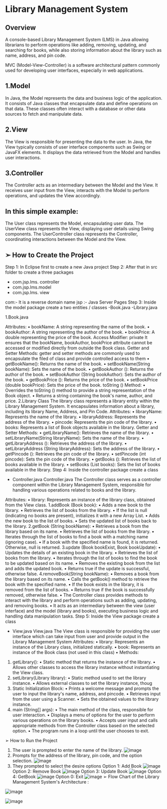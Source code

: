 
# Library Management System

## Overview
A console-based Library Management System (LMS) in Java 
allowing librarians to perform operations like adding, 
removing, updating, and searching for books, while also storing 
information about the library such as name, address, and pin 
code.


MVC (Model-View-Controller) is a software architectural pattern commonly used for developing user interfaces, especially in web applications.

## 1.Model

 In Java, the Model represents the data and business logic of the application. It consists of Java classes that encapsulate data and define operations on that data. These classes often interact with a database or other data sources to fetch and manipulate data.

## 2.View

The View is responsible for presenting the data to the user. In Java, the View typically consists of user interface components such as Swing or JavaFX elements. It displays the data retrieved from the Model and handles user interactions.

## 3.Controller
 
The Controller acts as an intermediary between the Model and the View. It receives user input from the View, interacts with the Model to perform operations, and updates the View accordingly.

## In this simple example:

The User class represents the Model, encapsulating user data.
The UserView class represents the View, displaying user details using Swing components.
The UserController class represents the Controller, coordinating interactions between the Model and the View.


## ➢ How to Create the Project
Step 1: In Eclipse first to create a new Java project
Step 2: After that in src folder to create a three packages
- com.jsp.lms. controller
- com.jsp.lms.model
- com.jsp.lms. view

com:- It is a reverse domain name
jsp :- Java Server Pages
Step 3: Inside the model package create a two entities / classes
-Book.java
-Library.java

1.Book.java

Attributes:
• bookName: A string representing the name of the book.
• bookAuthor: A string representing the author of the book.
• bookPrice: A double representing the price of the book.
Access Modifier: private
It ensures that the bookName, bookAuthor, bookPrice attribute 
cannot be accessed or modified directly from outside the Book
class.
Getter and Setter Methods:
getter and setter methods are commonly used to encapsulate the 
filed of class and provide controlled access to them
• getBookName(): Returns the name of the book.
• setBookName(String bookName): Sets the name of the 
book.
• getBookAuthor (): Returns the author of the book.
• setBookAuthor (String bookAuthor): Sets the author of 
the book.
• getBookPrice (): Returns the price of the book.
• setBookPrice (double bookPrice): Sets the price of the 
book.
toString () Method:
• Overrides the toString () method to provide a string 
representation of the Book object.
• Returns a string containing the book's name, author, and 
price.
2.Library Class
The library class represents a library entity within the 
Library Management System. It encapsulates information 
about a library, including its library Name, Address, and 
Pin Code.
Attributes:
• libraryName: Represents the name of the library.
• libraryAddress: Represents the address of the library.
• pincode: Represents the pin code of the library.
• books: Represents a list of Book objects available in the 
library.
Getter and Setter Methods:
• getLibraryName(): Retrieves the name of the library.
• setLibraryName(String libraryName): Sets the name of 
the library.
• getLibraryAddress (): Retrieves the address of the 
library.
• setLibraryAddress (String libraryAddress): Sets the 
address of the library.
• getPincode (): Retrieves the pin code of the library.
• setPincode (int pincode): Sets the pin code of the library.
• getBooks (): Retrieves the list of books available in the 
library.
• setBooks (List<Book> books): Sets the list of books 
available in the library.
Step 4: Inside the controller package create a class
- Controller.java
Controller.java
The Controller class serves as a controller component within 
the Library Management System, responsible for handling 
various operations related to books and the library.

Attributes:
• library: Represents an instance of the library class, 
obtained from the View class.
1.addBook (Book book):
• Adds a new book to the library.
• Retrieves the list of books from the library.
• If the list is null (indicating no books are present), 
initializes it with a new Array List.
• Adds the new book to the list of books.
• Sets the updated list of books back to the library.
2.getBook (String bookName):
• Retrieves a book from the library based on its name.
• Retrieves the list of books from the library.
• Iterates through the list of books to find a book with a 
matching name (ignoring case).
• If a book with the specified name is found, it is returned. 
Otherwise, null is returned.
3.update (Book bookExist, Book bookUpdate):
• Updates the details of an existing book in the library.
• Retrieves the list of books from the library.
• Iterates through the list of books to find the book to be 
updated based on its name.
• Removes the existing book from the list and adds the 
updated book.
• Returns true if the update is successful, otherwise false.
4.removeBook(String bookName):
• Removes a book from the library based on its name.
• Calls the getBook() method to retrieve the book with the 
specified name.
• If the book exists in the library, it is removed from the list 
of books.
• Returns true if the book is successfully removed, 
otherwise false.
• The Controller class provides methods to interact with 
the library and perform operations such as adding, 
updating, and removing books.
• It acts as an intermediary between the view (user interface) 
and the model (library and books), executing business 
logic and handling data manipulation tasks.
Step 5: Inside the View package create a class
- View.java
View.java
The View class is responsible for providing the user interface 
which can take input from user and provide output in the 
Library Management System
Attributes:
• library: Represents an instance of the Library class, 
initialized statically.
• book: Represents an instance of the Book class (not used 
in this class)
• Methods:
1. getLibrary():
• Static method that returns the instance of the library.
• Allows other classes to access the library instance 
without instantiating the View class.
2. setLibrary(Library library):
• Static method used to set the library instance.
• Allows external classes to set the library instance, 
thoug
3. Static Initialization Block:
• Prints a welcome message and prompts the user to 
input the library's name, address, and pincode.
• Retrieves input from the user using a Scanner.
• Sets the obtained values to the library instance.
4. main (String[] args):
• The main method of the class, responsible for user 
interaction.
• Displays a menu of options for the user to perform 
various operations on the library books.
• Accepts user input and calls appropriate methods 
from the Controller class based on the selected 
option.
• The program runs in a loop until the user chooses to 
exit.

➢ How to Run the Project
1. The user is prompted to enter the name of the library.
   ![image](https://github.com/pwrpriya/Library-Management-System/assets/161859666/fc723180-1cd9-4575-9d67-83f2655552d4)
2. Prompts for the address of the library, pin code, and the 
option selection.
![image](https://github.com/pwrpriya/Library-Management-System/assets/161859666/52c69ce5-93c4-45c3-a83b-e07d2a14df51)
3. They prompted to select the desire options
Option 1: Add Book
![image](https://github.com/pwrpriya/Library-Management-System/assets/161859666/91032ca7-aad0-49e0-b9ac-f3f3eec4e8c9)
Option 2: Remove Book
![image](https://github.com/pwrpriya/Library-Management-System/assets/161859666/926a7b07-04e4-4348-8c68-15ae1b1bb003)
Option 3: Update Book
![image](https://github.com/pwrpriya/Library-Management-System/assets/161859666/f030401e-98d0-4d79-b2d1-1fa5920eaeb5)
Option 4: GetBook
![image](https://github.com/pwrpriya/Library-Management-System/assets/161859666/0157ec4b-0611-4835-a332-711db8542b47)
Option 0: Exit
![image](https://github.com/pwrpriya/Library-Management-System/assets/161859666/3e3f1788-af16-477a-b055-d7f4990d78ab)
➢ Flow Chart of the Library Management System's 
Architecture :


![image](https://github.com/pwrpriya/Library-Management-System/assets/161859666/2c37859f-737e-41b4-9c63-5e9095ddeb70)

![image](https://github.com/pwrpriya/Library-Management-System/assets/161859666/050e1130-f0e8-4380-a85d-fdb07d4fdd5b)








